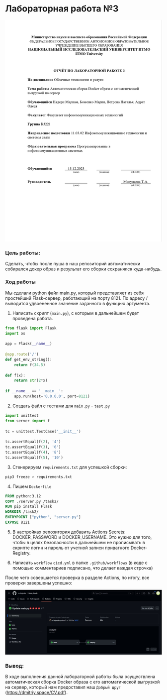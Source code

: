 # Лабораторная работа №3
<img src="/pics/titul2.jpg" alt="Титульный лист">

### Цель работы: 
Сделать, чтобы после пуша в наш репозиторий автоматически собирался докер образ и результат его сборки сохранялся куда-нибудь.

### Ход работы

Мы сделали python файл mаin.py, который представляет из себя простейший Flask-сервер, работающий на порту 8121. По адресу / выводится удвоененное значение заданного в функцию аргумента. 

1) Написать скрипт (`main.py`), с которым в дальнейшем будет проведена работа.

```python
from flask import Flask
import os

app = Flask(__name__)

@app.route('/')
def get_env_string():
    return f(34.5)

def f(x):
    return str(2*x)

if __name__ == '__main__':
    app.run(host='0.0.0.0', port=8121)
```

2) Создать файл с тестами для `main.py` - `test.py`

```python
import unittest
from server import f

tc = unittest.TestCase('__init__')

tc.assertEqual(f(2), '4')
tc.assertEqual(f(3), '6')
tc.assertEqual(f(4), '8')
tc.assertEqual(f(5), '10')
```

3) Сгенерируем `requirements.txt` для успешкой сборки:

```python
pip3 freeze > requirements.txt
```

4) Пишем `Dockerfile`

``` Dockerfile
FROM python:3.12
COPY ./server.py /task2/
RUN pip install Flask
WORKDIR /task2/
ENTRYPOINT ["python", "server.py"]
EXPOSE 8121
```
5) В настройках репозитория добавить Actions Secrets: DOCKER_PASSWORD и DOCKER_USERNAME. Это нужно для того, чтобы в целях безопасности в дальнейшем не прописывать в скрипте логин и пароль от учетной записи приватного Docker-Registry.

6) Написать `workflow` `cicd.yml` в папке `.github/workflows` (в коде с помощью комментариев подписано, что делает каждая строчка)

После чего совершается проверка в разделе Actions, по итогу, все проверки завершены успешно:

<img src="/pics/3.1.jpg" alt="">


### Вывод:
В ходе выполнения данной лабораторной работы была осуществлена автоматическая сборка Docker образа с его автоматической выгрузкой на сервер, который нам предоставил наш `Добрый друг` (https://dmitriy.space/CV.pdf).
